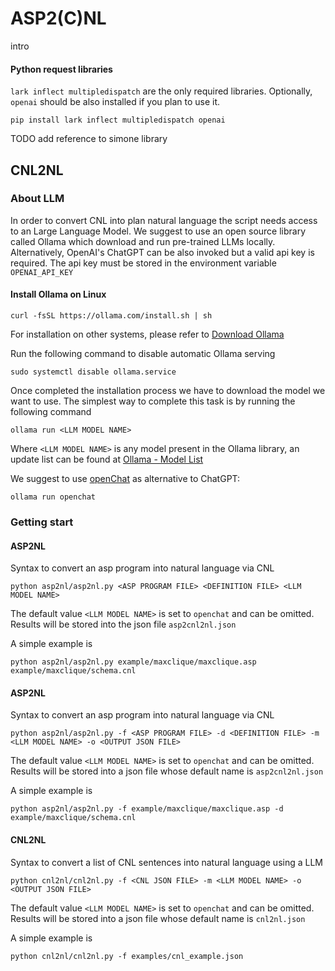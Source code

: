 # ASP2(C)NL 

intro

#### Python request libraries

`lark inflect multipledispatch` are the only required libraries. Optionally, `openai` should be also installed if you plan to use it.
```
pip install lark inflect multipledispatch openai 
```
TODO add reference to simone library
## CNL2NL 

### About LLM  

In order to convert CNL into plan natural language the script needs access to an Large Language Model. 
We suggest to use an open source library called Ollama which download and run pre-trained LLMs locally. 
Alternatively, OpenAI's ChatGPT can be also invoked but a valid api key is required. The api key must be stored in the environment variable `OPENAI_API_KEY`

#### Install Ollama on Linux

```
curl -fsSL https://ollama.com/install.sh | sh
```

For installation on other systems, please refer to [Download Ollama](https://ollama.com/download)

Run the following command to disable automatic Ollama serving 
```
sudo systemctl disable ollama.service
```

Once completed the installation process we have to download the model we want to use.
The simplest way to complete this task is by running the following command  

```
ollama run <LLM MODEL NAME>
```
Where `<LLM MODEL NAME>` is any model present in the Ollama library, an update list can be found at [Ollama - Model List](https://ollama.com/library) 

We suggest to use [openChat](https://ollama.com/library/openchat) as alternative to ChatGPT:

```
ollama run openchat
```


### Getting start

#### ASP2NL

Syntax to convert an asp program into natural language via CNL

```
python asp2nl/asp2nl.py <ASP PROGRAM FILE> <DEFINITION FILE> <LLM MODEL NAME>
```

The default value `<LLM MODEL NAME>` is set to  `openchat` and can be omitted. Results will be stored into the json file `asp2cnl2nl.json`

A simple example is
```
python asp2nl/asp2nl.py example/maxclique/maxclique.asp example/maxclique/schema.cnl
```

#### ASP2NL

Syntax to convert an asp program into natural language via CNL

```
python asp2nl/asp2nl.py -f <ASP PROGRAM FILE> -d <DEFINITION FILE> -m <LLM MODEL NAME> -o <OUTPUT JSON FILE>
```

The default value `<LLM MODEL NAME>` is set to  `openchat` and can be omitted. Results will be stored into a json file whose default name is `asp2cnl2nl.json`

A simple example is
```
python asp2nl/asp2nl.py -f example/maxclique/maxclique.asp -d example/maxclique/schema.cnl
```

#### CNL2NL

Syntax to convert a list of CNL sentences into natural language using a LLM

```
python cnl2nl/cnl2nl.py -f <CNL JSON FILE> -m <LLM MODEL NAME> -o <OUTPUT JSON FILE>
```

The default value `<LLM MODEL NAME>` is set to  `openchat` and can be omitted. Results will be stored into a json file whose default name is `cnl2nl.json`

A simple example is
```
python cnl2nl/cnl2nl.py -f examples/cnl_example.json
```